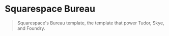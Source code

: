 # Squarespace Bureau
> Squarespace's Bureau template, the template that power Tudor, Skye, and Foundry.